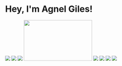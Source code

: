 # Hey, I'm Agnel Giles!

<p>
<img src="https://user-images.githubusercontent.com/73638475/175808055-984c88e6-bef1-423d-83b1-bf1f64f3e856.gif" display="flex" />
<img src="https://user-images.githubusercontent.com/73638475/175808055-984c88e6-bef1-423d-83b1-bf1f64f3e856.gif" display="flex" />
<img src="https://user-images.githubusercontent.com/73638475/175808055-984c88e6-bef1-423d-83b1-bf1f64f3e856.gif" display="flex" />
<img src="https://user-images.githubusercontent.com/73638475/175809416-0eb01d95-58be-412e-a3e7-bf45c218a019.gif" width="220" height="132" />
<img src="https://user-images.githubusercontent.com/73638475/175808055-984c88e6-bef1-423d-83b1-bf1f64f3e856.gif" display="flex-wrap" />
<img src="https://user-images.githubusercontent.com/73638475/175808055-984c88e6-bef1-423d-83b1-bf1f64f3e856.gif" display="flex-wrap" />
<img src="https://user-images.githubusercontent.com/73638475/175808055-984c88e6-bef1-423d-83b1-bf1f64f3e856.gif" display="flex-wrap" />
<img src="https://user-images.githubusercontent.com/73638475/175808055-984c88e6-bef1-423d-83b1-bf1f64f3e856.gif" display="flex-wrap" />
</p>
